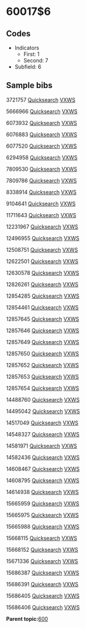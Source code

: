 # 60017$6

## Codes

-   Indicators
    -   First: 1
    -   Second: 7
-   Subfield: 6

## Sample bibs

3721757 [Quicksearch](https://search.library.yale.edu/catalog/3721757) [VXWS](http://prodorbis.library.yale.edu:7014/vxws/GetHoldingsService?bibId=3721757)

5666966 [Quicksearch](https://search.library.yale.edu/catalog/5666966) [VXWS](http://prodorbis.library.yale.edu:7014/vxws/GetHoldingsService?bibId=5666966)

6073932 [Quicksearch](https://search.library.yale.edu/catalog/6073932) [VXWS](http://prodorbis.library.yale.edu:7014/vxws/GetHoldingsService?bibId=6073932)

6076883 [Quicksearch](https://search.library.yale.edu/catalog/6076883) [VXWS](http://prodorbis.library.yale.edu:7014/vxws/GetHoldingsService?bibId=6076883)

6077520 [Quicksearch](https://search.library.yale.edu/catalog/6077520) [VXWS](http://prodorbis.library.yale.edu:7014/vxws/GetHoldingsService?bibId=6077520)

6294958 [Quicksearch](https://search.library.yale.edu/catalog/6294958) [VXWS](http://prodorbis.library.yale.edu:7014/vxws/GetHoldingsService?bibId=6294958)

7809530 [Quicksearch](https://search.library.yale.edu/catalog/7809530) [VXWS](http://prodorbis.library.yale.edu:7014/vxws/GetHoldingsService?bibId=7809530)

7809786 [Quicksearch](https://search.library.yale.edu/catalog/7809786) [VXWS](http://prodorbis.library.yale.edu:7014/vxws/GetHoldingsService?bibId=7809786)

8338914 [Quicksearch](https://search.library.yale.edu/catalog/8338914) [VXWS](http://prodorbis.library.yale.edu:7014/vxws/GetHoldingsService?bibId=8338914)

9104641 [Quicksearch](https://search.library.yale.edu/catalog/9104641) [VXWS](http://prodorbis.library.yale.edu:7014/vxws/GetHoldingsService?bibId=9104641)

11711643 [Quicksearch](https://search.library.yale.edu/catalog/11711643) [VXWS](http://prodorbis.library.yale.edu:7014/vxws/GetHoldingsService?bibId=11711643)

12231967 [Quicksearch](https://search.library.yale.edu/catalog/12231967) [VXWS](http://prodorbis.library.yale.edu:7014/vxws/GetHoldingsService?bibId=12231967)

12496955 [Quicksearch](https://search.library.yale.edu/catalog/12496955) [VXWS](http://prodorbis.library.yale.edu:7014/vxws/GetHoldingsService?bibId=12496955)

12508751 [Quicksearch](https://search.library.yale.edu/catalog/12508751) [VXWS](http://prodorbis.library.yale.edu:7014/vxws/GetHoldingsService?bibId=12508751)

12622501 [Quicksearch](https://search.library.yale.edu/catalog/12622501) [VXWS](http://prodorbis.library.yale.edu:7014/vxws/GetHoldingsService?bibId=12622501)

12630578 [Quicksearch](https://search.library.yale.edu/catalog/12630578) [VXWS](http://prodorbis.library.yale.edu:7014/vxws/GetHoldingsService?bibId=12630578)

12826261 [Quicksearch](https://search.library.yale.edu/catalog/12826261) [VXWS](http://prodorbis.library.yale.edu:7014/vxws/GetHoldingsService?bibId=12826261)

12854285 [Quicksearch](https://search.library.yale.edu/catalog/12854285) [VXWS](http://prodorbis.library.yale.edu:7014/vxws/GetHoldingsService?bibId=12854285)

12854461 [Quicksearch](https://search.library.yale.edu/catalog/12854461) [VXWS](http://prodorbis.library.yale.edu:7014/vxws/GetHoldingsService?bibId=12854461)

12857645 [Quicksearch](https://search.library.yale.edu/catalog/12857645) [VXWS](http://prodorbis.library.yale.edu:7014/vxws/GetHoldingsService?bibId=12857645)

12857646 [Quicksearch](https://search.library.yale.edu/catalog/12857646) [VXWS](http://prodorbis.library.yale.edu:7014/vxws/GetHoldingsService?bibId=12857646)

12857649 [Quicksearch](https://search.library.yale.edu/catalog/12857649) [VXWS](http://prodorbis.library.yale.edu:7014/vxws/GetHoldingsService?bibId=12857649)

12857650 [Quicksearch](https://search.library.yale.edu/catalog/12857650) [VXWS](http://prodorbis.library.yale.edu:7014/vxws/GetHoldingsService?bibId=12857650)

12857652 [Quicksearch](https://search.library.yale.edu/catalog/12857652) [VXWS](http://prodorbis.library.yale.edu:7014/vxws/GetHoldingsService?bibId=12857652)

12857653 [Quicksearch](https://search.library.yale.edu/catalog/12857653) [VXWS](http://prodorbis.library.yale.edu:7014/vxws/GetHoldingsService?bibId=12857653)

12857654 [Quicksearch](https://search.library.yale.edu/catalog/12857654) [VXWS](http://prodorbis.library.yale.edu:7014/vxws/GetHoldingsService?bibId=12857654)

14488760 [Quicksearch](https://search.library.yale.edu/catalog/14488760) [VXWS](http://prodorbis.library.yale.edu:7014/vxws/GetHoldingsService?bibId=14488760)

14495042 [Quicksearch](https://search.library.yale.edu/catalog/14495042) [VXWS](http://prodorbis.library.yale.edu:7014/vxws/GetHoldingsService?bibId=14495042)

14517049 [Quicksearch](https://search.library.yale.edu/catalog/14517049) [VXWS](http://prodorbis.library.yale.edu:7014/vxws/GetHoldingsService?bibId=14517049)

14548327 [Quicksearch](https://search.library.yale.edu/catalog/14548327) [VXWS](http://prodorbis.library.yale.edu:7014/vxws/GetHoldingsService?bibId=14548327)

14581971 [Quicksearch](https://search.library.yale.edu/catalog/14581971) [VXWS](http://prodorbis.library.yale.edu:7014/vxws/GetHoldingsService?bibId=14581971)

14582436 [Quicksearch](https://search.library.yale.edu/catalog/14582436) [VXWS](http://prodorbis.library.yale.edu:7014/vxws/GetHoldingsService?bibId=14582436)

14608467 [Quicksearch](https://search.library.yale.edu/catalog/14608467) [VXWS](http://prodorbis.library.yale.edu:7014/vxws/GetHoldingsService?bibId=14608467)

14608795 [Quicksearch](https://search.library.yale.edu/catalog/14608795) [VXWS](http://prodorbis.library.yale.edu:7014/vxws/GetHoldingsService?bibId=14608795)

14614938 [Quicksearch](https://search.library.yale.edu/catalog/14614938) [VXWS](http://prodorbis.library.yale.edu:7014/vxws/GetHoldingsService?bibId=14614938)

15665959 [Quicksearch](https://search.library.yale.edu/catalog/15665959) [VXWS](http://prodorbis.library.yale.edu:7014/vxws/GetHoldingsService?bibId=15665959)

15665975 [Quicksearch](https://search.library.yale.edu/catalog/15665975) [VXWS](http://prodorbis.library.yale.edu:7014/vxws/GetHoldingsService?bibId=15665975)

15665988 [Quicksearch](https://search.library.yale.edu/catalog/15665988) [VXWS](http://prodorbis.library.yale.edu:7014/vxws/GetHoldingsService?bibId=15665988)

15668115 [Quicksearch](https://search.library.yale.edu/catalog/15668115) [VXWS](http://prodorbis.library.yale.edu:7014/vxws/GetHoldingsService?bibId=15668115)

15668152 [Quicksearch](https://search.library.yale.edu/catalog/15668152) [VXWS](http://prodorbis.library.yale.edu:7014/vxws/GetHoldingsService?bibId=15668152)

15671336 [Quicksearch](https://search.library.yale.edu/catalog/15671336) [VXWS](http://prodorbis.library.yale.edu:7014/vxws/GetHoldingsService?bibId=15671336)

15686387 [Quicksearch](https://search.library.yale.edu/catalog/15686387) [VXWS](http://prodorbis.library.yale.edu:7014/vxws/GetHoldingsService?bibId=15686387)

15686391 [Quicksearch](https://search.library.yale.edu/catalog/15686391) [VXWS](http://prodorbis.library.yale.edu:7014/vxws/GetHoldingsService?bibId=15686391)

15686405 [Quicksearch](https://search.library.yale.edu/catalog/15686405) [VXWS](http://prodorbis.library.yale.edu:7014/vxws/GetHoldingsService?bibId=15686405)

15686406 [Quicksearch](https://search.library.yale.edu/catalog/15686406) [VXWS](http://prodorbis.library.yale.edu:7014/vxws/GetHoldingsService?bibId=15686406)

**Parent topic:**[600](../../tags/600/600.md)

